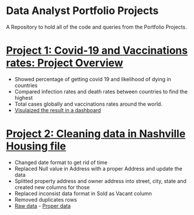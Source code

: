 # Data Analyst Portfolio Projects
A Repository to hold all of the code and queries from the Portfolio Projects.

# [ Project 1: Covid-19 and Vaccinations rates: Project Overview](https://github.com/TheNumbers8/PortfolioProject/blob/main/Covid.sql)
* Showed percentage of getting covid 19 and likelihood of dying in countries
* Compared infection rates and  death rates between countries to find the highest
* Total cases globally and vaccinations rates around the world.
* [Visulaized the result in a dashboard](https://public.tableau.com/app/profile/van5080/viz/CovidDashboard_16221837794250/Dashboard1)

# [Project 2: Cleaning data in Nashville Housing file](https://github.com/TheNumbers8/PortfolioProject/blob/main/Nashville%20Housing%20Clean%20Data.sql)
* Changed date format to get rid of time
* Replaced Null value in Address with a proper Address and update the data
* Splitted property address and owner address into street, city, state and created new columns for those
* Replaced inconsist data format in Sold as Vacant column
* Removed duplicates rows
* [Raw data](https://github.com/TheNumbers8/PortfolioProject/blob/main/Nashville%20Housing%20Data%20for%20Data%20Cleaning.xlsx) - [Proper data](https://github.com/TheNumbers8/PortfolioProject/blob/main/Nashville%20Housing%20Data%20(Cleaned).xlsx)
